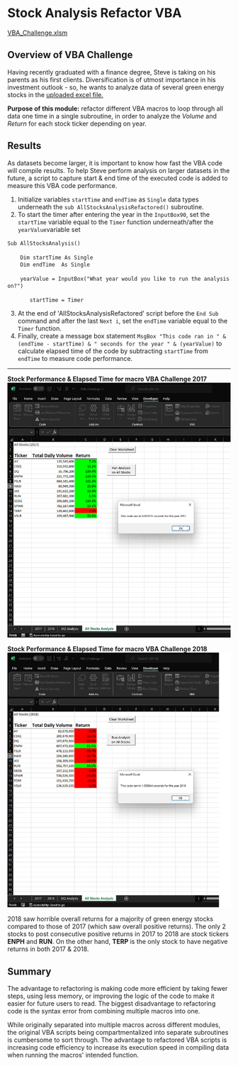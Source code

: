 # **Stock Analysis Refactor VBA**
[VBA_Challenge.xlsm](https://github.com/vzhang90/stock-analysis/blob/main/VBA_Challenge.xlsm)

## Overview of VBA Challenge
Having recently graduated with a finance degree, Steve is taking on his parents as his first clients. Diversification is of utmost importance in his investment outlook - so, he wants to analyze data of several green energy stocks in the [uploaded excel file.](https://github.com/vzhang90/stock-analysis/blob/main/VBA_Challenge.xlsm) 

**Purpose of this module:** refactor different VBA macros to loop through all data one time in a single subroutine, in order to analyze the *Volume* and *Return* for each stock ticker depending on year.
 
## Results
As datasets become larger, it is important to know how fast the VBA code will compile results. To help Steve perform analysis on larger datasets in the future, a script to capture start & end time of the executed code is added to measure this VBA code performance. 
1) Initialize variables `startTime` and `endTime` as `Single` data types underneath the `sub AllStocksAnalysisRefactored()` subroutine. 
2) To start the timer after entering the year in the `InputBox90`, set the `startTime` variable equal to the `Timer` function underneath/after the `yearValue`variable set  
```
Sub AllStocksAnalysis()

    Dim startTime As Single
    Dim endTime  As Single

    yearValue = InputBox("What year would you like to run the analysis on?")

       startTime = Timer
```             
3) At the end of 'AllStocksAnalysisRefactored' script before the `End Sub` command and after the last `Next i`, set the `endTime` variable equal to the `Timer` function. 
4) Finally, create a message box statement `MsgBox "This code ran in " & (endTime - startTime) & " seconds for the year " & (yearValue)` to calculate elapsed time of the code by subtracting `startTime` from `endTime` to measure code performance.  
---
**Stock Performance & Elapsed Time for macro VBA Challenge 2017**
![VBA_Challenge_2017](https://github.com/vzhang90/stock-analysis/blob/main/VBA_Challenge_2017.png)  
  
**Stock Performance & Elapsed Time for macro VBA Challenge 2018**
![VBA_Challenge_2018](https://github.com/vzhang90/stock-analysis/blob/main/VBA_Challenge_2018.png)
  
2018 saw horrible overall returns for a majority of green energy stocks compared to those of 2017 (which saw overall positive returns). The only 2 stocks to post consecutive positive returns in 2017 to 2018 are stock tickers **ENPH** and **RUN**. On the other hand, **TERP** is the only stock to have negative returns in both 2017 & 2018.


## Summary
The advantage to refactoring is making code more efficient by taking fewer steps, using less memory, or improving the logic of the code to make it easier for future users to read. The biggest disadvantage to refactoring code is the syntax error from combining multiple macros into one. 

While originally separated into multiple macros across different modules, the original VBA scripts being compartmentalized into separate subroutines is cumbersome to sort through. The advantage to refactored VBA scripts is increasing code efficiency to increase its execution speed in compiling data when running the macros' intended function.
